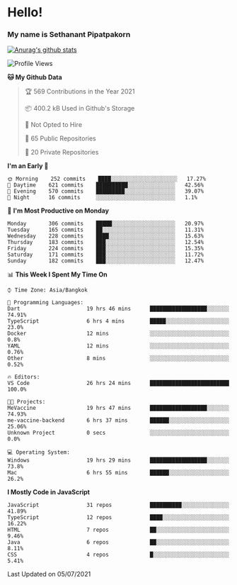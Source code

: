 # Hello!
### My name is Sethanant Pipatpakorn

[![Anurag's github stats](https://github-readme-stats.vercel.app/api?username=thetkpark&count_private=true&show_icons=true&theme=tokyonight)](https://github.com/anuraghazra/github-readme-stats)

<!--START_SECTION:waka-->
![Profile Views](http://img.shields.io/badge/Profile%20Views-0-blue)

**🐱 My Github Data** 

> 🏆 569 Contributions in the Year 2021
 > 
> 📦 400.2 kB Used in Github's Storage 
 > 
> 🚫 Not Opted to Hire
 > 
> 📜 65 Public Repositories 
 > 
> 🔑 20 Private Repositories  
 > 
**I'm an Early 🐤** 

```text
🌞 Morning    252 commits    ████░░░░░░░░░░░░░░░░░░░░░   17.27% 
🌆 Daytime    621 commits    ██████████░░░░░░░░░░░░░░░   42.56% 
🌃 Evening    570 commits    █████████░░░░░░░░░░░░░░░░   39.07% 
🌙 Night      16 commits     ░░░░░░░░░░░░░░░░░░░░░░░░░   1.1%

```
📅 **I'm Most Productive on Monday** 

```text
Monday       306 commits    █████░░░░░░░░░░░░░░░░░░░░   20.97% 
Tuesday      165 commits    ██░░░░░░░░░░░░░░░░░░░░░░░   11.31% 
Wednesday    228 commits    ████░░░░░░░░░░░░░░░░░░░░░   15.63% 
Thursday     183 commits    ███░░░░░░░░░░░░░░░░░░░░░░   12.54% 
Friday       224 commits    ███░░░░░░░░░░░░░░░░░░░░░░   15.35% 
Saturday     171 commits    ███░░░░░░░░░░░░░░░░░░░░░░   11.72% 
Sunday       182 commits    ███░░░░░░░░░░░░░░░░░░░░░░   12.47%

```


📊 **This Week I Spent My Time On** 

```text
⌚︎ Time Zone: Asia/Bangkok

💬 Programming Languages: 
Dart                     19 hrs 46 mins      ██████████████████░░░░░░░   74.91% 
TypeScript               6 hrs 4 mins        █████░░░░░░░░░░░░░░░░░░░░   23.0% 
Docker                   12 mins             ░░░░░░░░░░░░░░░░░░░░░░░░░   0.8% 
YAML                     12 mins             ░░░░░░░░░░░░░░░░░░░░░░░░░   0.76% 
Other                    8 mins              ░░░░░░░░░░░░░░░░░░░░░░░░░   0.52%

🔥 Editors: 
VS Code                  26 hrs 24 mins      █████████████████████████   100.0%

🐱‍💻 Projects: 
MeVaccine                19 hrs 47 mins      ██████████████████░░░░░░░   74.93% 
me-vaccine-backend       6 hrs 37 mins       ██████░░░░░░░░░░░░░░░░░░░   25.06% 
Unknown Project          0 secs              ░░░░░░░░░░░░░░░░░░░░░░░░░   0.0%

💻 Operating System: 
Windows                  19 hrs 29 mins      ██████████████████░░░░░░░   73.8% 
Mac                      6 hrs 55 mins       ██████░░░░░░░░░░░░░░░░░░░   26.2%

```

**I Mostly Code in JavaScript** 

```text
JavaScript               31 repos            ██████████░░░░░░░░░░░░░░░   41.89% 
TypeScript               12 repos            ████░░░░░░░░░░░░░░░░░░░░░   16.22% 
HTML                     7 repos             ██░░░░░░░░░░░░░░░░░░░░░░░   9.46% 
Java                     6 repos             ██░░░░░░░░░░░░░░░░░░░░░░░   8.11% 
CSS                      4 repos             █░░░░░░░░░░░░░░░░░░░░░░░░   5.41%

```



 Last Updated on 05/07/2021
<!--END_SECTION:waka-->
